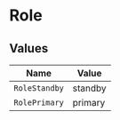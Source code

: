 # Role


## Values

| Name          | Value         |
| ------------- | ------------- |
| `RoleStandby` | standby       |
| `RolePrimary` | primary       |